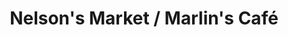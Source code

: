 ---
title: "Nelson's Market / Marlin's Café"
url: /bellingham/nelsons-market-marlins-cafe/
shop: deli
---